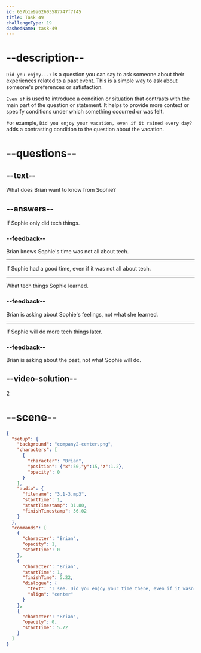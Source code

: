 ```yaml
---
id: 657b1e9a62603587747f7f45
title: Task 49
challengeType: 19
dashedName: task-49
---
```


<!-- (Audio) Brian: I see. Did you enjoy your time there, even if it wasn't entirely tech-focused? -->

# --description--

`Did you enjoy...?` is a question you can say to ask someone about their experiences related to a past event. This is a simple way to ask about someone's preferences or satisfaction. 

`Even if` is used to introduce a condition or situation that contrasts with the main part of the question or statement. It helps to provide more context or specify conditions under which something occurred or was felt.

For example, `Did you enjoy your vacation, even if it rained every day?` adds a contrasting condition to the question about the vacation.

# --questions--

## --text--

What does Brian want to know from Sophie?

## --answers--

If Sophie only did tech things.

### --feedback--

Brian knows Sophie's time was not all about tech. 

---

If Sophie had a good time, even if it was not all about tech.

---

What tech things Sophie learned.

### --feedback--

Brian is asking about Sophie's feelings, not what she learned.

---

If Sophie will do more tech things later.

### --feedback--

Brian is asking about the past, not what Sophie will do.

## --video-solution--

2

# --scene--

```json
{
  "setup": {
    "background": "company2-center.png",
    "characters": [
      {
        "character": "Brian",
        "position": {"x":50,"y":15,"z":1.2},
        "opacity": 0
      }
    ],
    "audio": {
      "filename": "3.1-3.mp3",
      "startTime": 1,
      "startTimestamp": 31.80,
      "finishTimestamp": 36.02
    }
  },
  "commands": [
    {
      "character": "Brian",
      "opacity": 1,
      "startTime": 0
    },
    {
      "character": "Brian",
      "startTime": 1,
      "finishTime": 5.22,
      "dialogue": {
        "text": "I see. Did you enjoy your time there, even if it wasn't entirely tech-focused?",
        "align": "center"
      }
    },
    {
      "character": "Brian",
      "opacity": 0,
      "startTime": 5.72
    }
  ]
}
```
